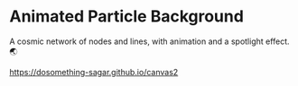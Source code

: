 # Animated Particle Background
A cosmic network of nodes and lines, with animation and a spotlight effect. :earth_asia:

https://dosomething-sagar.github.io/canvas2
